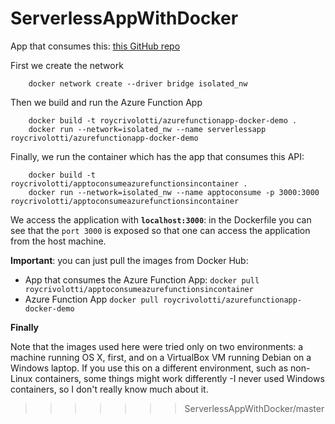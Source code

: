 # ServerlessAppWithDocker

App that consumes this: [this GitHub repo](https://github.com/RoyCrivolotti/AppToConsumeAzureFunctionsInContainerDemo)

First we create the network

```
    docker network create --driver bridge isolated_nw
```

Then we build and run the Azure Function App

```
    docker build -t roycrivolotti/azurefunctionapp-docker-demo .
    docker run --network=isolated_nw --name serverlessapp roycrivolotti/azurefunctionapp-docker-demo
```

Finally, we run the container which has the app that consumes this API:

```
    docker build -t roycrivolotti/apptoconsumeazurefunctionsincontainer .
    docker run --network=isolated_nw --name apptoconsume -p 3000:3000 roycrivolotti/apptoconsumeazurefunctionsincontainer
```

We access the application with **`localhost:3000`**: in the Dockerfile you can see that the `port 3000` is exposed so that one can access the application from the host machine.

**Important**: you can just pull the images from Docker Hub:
- App that consumes the Azure Function App: `docker pull roycrivolotti/apptoconsumeazurefunctionsincontainer`
- Azure Function App `docker pull roycrivolotti/azurefunctionapp-docker-demo`

**Finally**

Note that the images used here were tried only on two environments: a machine running OS X, first, and on a VirtualBox VM running Debian on a Windows laptop. If you use this on a different environment, such as non-Linux containers, some things might work differently -I never used Windows containers, so I don't really know much about it.
>>>>>>> ServerlessAppWithDocker/master
